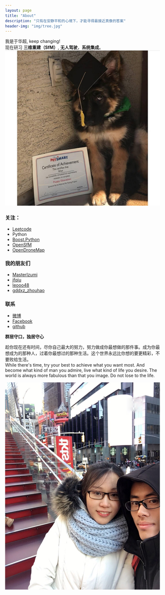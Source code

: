 ```yaml
---
layout: page
title: "About"
description: "只有在安静平和的心境下，才能寻得最接近真像的答案"
header-img: "img/tree.jpg"
---
```


我是于华超, keep changing!  
现在研习 **三维重建（SfM）**, **无人驾驶**，**系统集成**。  
![Mo](img/Dogtor.JPG)

### 关注：

- [Leetcode](https://leetcode.com/problemset/algorithms/)
- Python
- [Boost.Python](https://github.com/bryanibit/boost-python-examples)
- [OpenSfM](https://github.com/mapillary/OpenSfM/)
- [OpenDroneMap](https://github.com/OpenDroneMap/OpenDroneMap/)



### 我的朋友们

- [MasterIzumi](https://MasterIzumi.github.io)
- [jfqiu](https://github.com/jfqiu)
- [leooo48](https://leooo48.github.io)
- [gddxz_zhouhao](http://blog.csdn.net/gddxz_zhouhao)

### 联系

- [微博](http://weibo.com/u/2393223365)
- [Facebook](https://www.facebook.com/profile.php?id=100009262672437&ref=bookmarks)
- [github](https://github.com/bryanibit)

**群居守口，独居守心**  

趁你现在还有时间，尽你自己最大的努力，努力做成你最想做的那件事。成为你最想成为的那种人，过着你最想过的那种生活。这个世界永远比你想的要更精彩，不要败给生活。  
While there's time, try your best to achieve what you want most. And become what kind of man you admire, live what kind of life you desire. The world is always more fabulous than that you image. Do not lose to the life.  

![Moi](img/IMG_2728.JPG)
